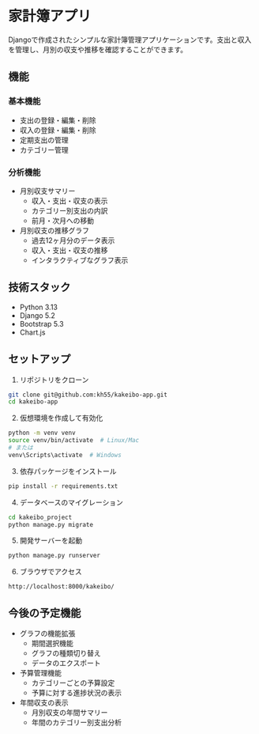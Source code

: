 # 家計簿アプリ

Djangoで作成されたシンプルな家計簿管理アプリケーションです。支出と収入を管理し、月別の収支や推移を確認することができます。

## 機能

### 基本機能
- 支出の登録・編集・削除
- 収入の登録・編集・削除
- 定期支出の管理
- カテゴリー管理

### 分析機能
- 月別収支サマリー
  - 収入・支出・収支の表示
  - カテゴリー別支出の内訳
  - 前月・次月への移動
- 月別収支の推移グラフ
  - 過去12ヶ月分のデータ表示
  - 収入・支出・収支の推移
  - インタラクティブなグラフ表示

## 技術スタック
- Python 3.13
- Django 5.2
- Bootstrap 5.3
- Chart.js

## セットアップ

1. リポジトリをクローン
```bash
git clone git@github.com:kh55/kakeibo-app.git
cd kakeibo-app
```

2. 仮想環境を作成して有効化
```bash
python -m venv venv
source venv/bin/activate  # Linux/Mac
# または
venv\Scripts\activate  # Windows
```

3. 依存パッケージをインストール
```bash
pip install -r requirements.txt
```

4. データベースのマイグレーション
```bash
cd kakeibo_project
python manage.py migrate
```

5. 開発サーバーを起動
```bash
python manage.py runserver
```

6. ブラウザでアクセス
```
http://localhost:8000/kakeibo/
```

## 今後の予定機能
- グラフの機能拡張
  - 期間選択機能
  - グラフの種類切り替え
  - データのエクスポート
- 予算管理機能
  - カテゴリーごとの予算設定
  - 予算に対する進捗状況の表示
- 年間収支の表示
  - 月別収支の年間サマリー
  - 年間のカテゴリー別支出分析 